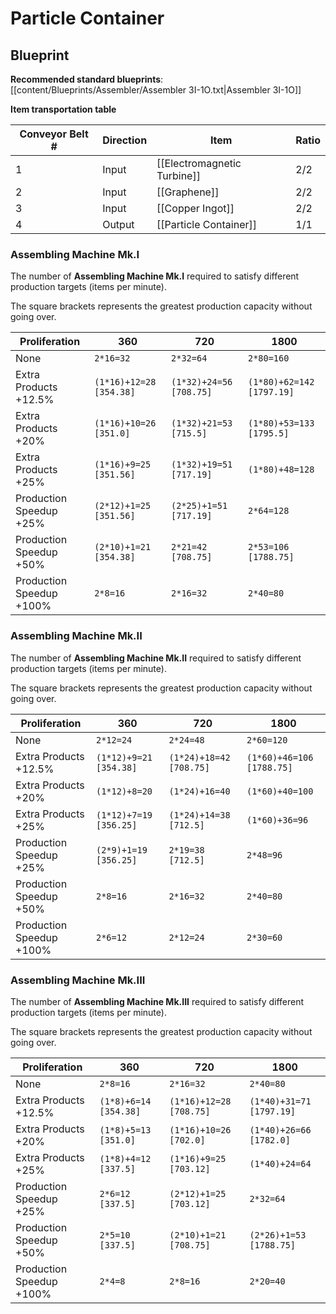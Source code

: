 # Particle Container

## Blueprint

**Recommended standard blueprints**: [[content/Blueprints/Assembler/Assembler 3I-1O.txt|Assembler 3I-1O]]

**Item transportation table**

| Conveyor Belt # | Direction | Item                        | Ratio |
| --------------- | --------- | --------------------------- | ----- |
| 1               | Input     | [[Electromagnetic Turbine]] | 2/2   |
| 2               | Input     | [[Graphene]]                | 2/2   |
| 3               | Input     | [[Copper Ingot]]            | 2/2   |
| 4               | Output    | [[Particle Container]]      | 1/1   |

### Assembling Machine Mk.I

The number of **Assembling Machine Mk.I** required to satisfy different production targets (items per minute).

The square brackets represents the greatest production capacity without going over.

| Proliferation            | 360                     | 720                     | 1800                      |
| ------------------------ | ----------------------- | ----------------------- | ------------------------- |
| None                     | `2*16=32`               | `2*32=64`               | `2*80=160`                |
| Extra Products +12.5%    | `(1*16)+12=28 [354.38]` | `(1*32)+24=56 [708.75]` | `(1*80)+62=142 [1797.19]` |
| Extra Products +20%      | `(1*16)+10=26 [351.0]`  | `(1*32)+21=53 [715.5]`  | `(1*80)+53=133 [1795.5]`  |
| Extra Products +25%      | `(1*16)+9=25 [351.56]`  | `(1*32)+19=51 [717.19]` | `(1*80)+48=128`           |
| Production Speedup +25%  | `(2*12)+1=25 [351.56]`  | `(2*25)+1=51 [717.19]`  | `2*64=128`                |
| Production Speedup +50%  | `(2*10)+1=21 [354.38]`  | `2*21=42 [708.75]`      | `2*53=106 [1788.75]`      |
| Production Speedup +100% | `2*8=16`                | `2*16=32`               | `2*40=80`                 |

### Assembling Machine Mk.II

The number of **Assembling Machine Mk.II** required to satisfy different production targets (items per minute).

The square brackets represents the greatest production capacity without going over.

| Proliferation            | 360                    | 720                     | 1800                      |
| ------------------------ | ---------------------- | ----------------------- | ------------------------- |
| None                     | `2*12=24`              | `2*24=48`               | `2*60=120`                |
| Extra Products +12.5%    | `(1*12)+9=21 [354.38]` | `(1*24)+18=42 [708.75]` | `(1*60)+46=106 [1788.75]` |
| Extra Products +20%      | `(1*12)+8=20`          | `(1*24)+16=40`          | `(1*60)+40=100`           |
| Extra Products +25%      | `(1*12)+7=19 [356.25]` | `(1*24)+14=38 [712.5]`  | `(1*60)+36=96`            |
| Production Speedup +25%  | `(2*9)+1=19 [356.25]`  | `2*19=38 [712.5]`       | `2*48=96`                 |
| Production Speedup +50%  | `2*8=16`               | `2*16=32`               | `2*40=80`                 |
| Production Speedup +100% | `2*6=12`               | `2*12=24`               | `2*30=60`                 |

### Assembling Machine Mk.III

The number of **Assembling Machine Mk.III** required to satisfy different production targets (items per minute).

The square brackets represents the greatest production capacity without going over.

| Proliferation            | 360                   | 720                     | 1800                     |
| ------------------------ | --------------------- | ----------------------- | ------------------------ |
| None                     | `2*8=16`              | `2*16=32`               | `2*40=80`                |
| Extra Products +12.5%    | `(1*8)+6=14 [354.38]` | `(1*16)+12=28 [708.75]` | `(1*40)+31=71 [1797.19]` |
| Extra Products +20%      | `(1*8)+5=13 [351.0]`  | `(1*16)+10=26 [702.0]`  | `(1*40)+26=66 [1782.0]`  |
| Extra Products +25%      | `(1*8)+4=12 [337.5]`  | `(1*16)+9=25 [703.12]`  | `(1*40)+24=64`           |
| Production Speedup +25%  | `2*6=12 [337.5]`      | `(2*12)+1=25 [703.12]`  | `2*32=64`                |
| Production Speedup +50%  | `2*5=10 [337.5]`      | `(2*10)+1=21 [708.75]`  | `(2*26)+1=53 [1788.75]`  |
| Production Speedup +100% | `2*4=8`               | `2*8=16`                | `2*20=40`                |
